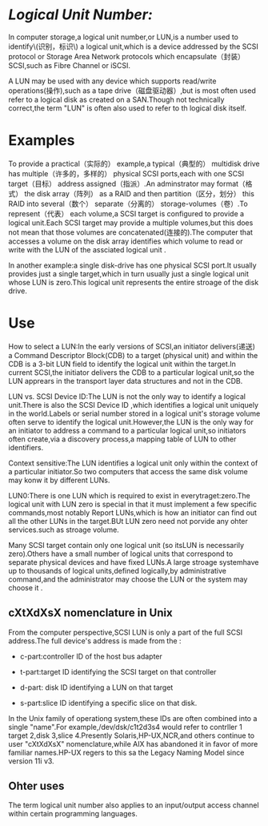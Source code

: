 # _**Logical Unit Number:**_

In computer storage,a logical unit number,or LUN,is a number used to identify\\(识别，标识\\) a logical unit,which is a device addressed by the SCSI protocol or Storage Area Network protocols which encapsulate（封装） SCSI,such as Fibre Channel or iSCSI.

A LUN may be used with any device which supports read/write operations\(操作\),such as a tape drive（磁盘驱动器）,but is most often used refer to a logical disk as created on a SAN.Though not technically correct,the term "LUN" is often also used to refer to th logical disk itself.

# Examples

To provide a practical（实际的） example,a typical（典型的） multidisk drive has multiple（许多的，多样的） physical SCSI ports,each with one SCSI target（目标） address assigned（指派）.An adminstrator may format（格式） the disk array（阵列） as a RAID and then partition（区分，划分） this RAID into several（数个） separate（分离的） storage-volumes（卷）.To represent（代表） each volume,a SCSI target is configured to provide a logical unit.Each SCSI target may provide a multiple volumes,but this does not mean that those volumes are concatenated\(连接的\).The computer that accesses a volume on the disk array identifies which volume to read or write with the LUN of the assciated logical unit .

In another example:a single disk-drive has one physical SCSI port.It usually provides just a single target,which in turn usually just a single logical unit whose LUN is zero.This logical unit represents the entire stroage of the disk drive.

# Use

How to select a LUN:In the early versions of SCSI,an initiator delivers\(递送\) a Command Descriptor Block\(CDB\) to a target \(physical unit\) and within the CDB is a 3-bit LUN field to identify the logical unit within the target.In current SCSI,the initiator delivers the CDB to a particular logical unit,so the LUN apprears in the transport layer data structures and not in the CDB.

LUN vs. SCSI Device ID:The LUN is not the only way to identify a logical unit.There is also the  SCSI Device ID ,which identifies a  logical unit uniquely in the world.Labels or serial number stored in a logical unit's storage volume often serve to identify the logical unit.However,the LUN is the only way for an initiator to address a command to a particular logical unit,so initiators often create,via a discovery process,a mapping table of LUN to other identifiers.

Context sensitive:The LUN identifies a logical unit only within the context of a particular initiator.So two computers that access the same disk volume may konw it by different LUNs.

LUN0:There is one LUN which is required to exist in everytraget:zero.The logical unit with LUN zero is special in that it must implement a few specific commands,most notably Report LUNs,which is how an initiator can find out all the other LUNs in the target.BUt LUN zero need not porvide any ohter services.such as stroage volume.

Many SCSI target contain only one logical unit \(so itsLUN is necessarily zero\).Others have a small number of logical units that correspond to separate physical devices and have fixed LUNs.A large stroage systemhave up to thousands of logical units,defined logically,by administrative command,and the administrator may choose the LUN or the system may choose it .

## cXtXdXsX nomenclature in Unix

From the computer perspective,SCSI LUN is only a part of the full SCSI address.The full device's address is made from the :

* c-part:controller ID of the host bus adapter

* t-part:target ID identifying the SCSI target on that controller

* d-part: disk ID identifying a LUN on that target

* s-part:slice ID identifying a specific slice on that disk.

In the Unix family of operationg system,these IDs are often combined into a single "name".For example,/dev/dsk/c1t2d3s4 would refer to contrller 1 target 2,disk 3,slice 4.Presently Solaris,HP-UX,NCR,and others continue to user "cXtXdXsX" nomenclature,while AIX has abandoned it in favor of more familiar names.HP-UX regers to this sa the Legacy Naming Model since version 11i v3.

## Ohter uses

The term logical unit number also applies to an input/output access channel within certain programming languages.

